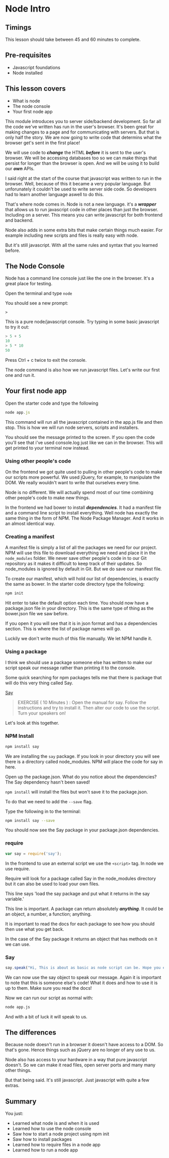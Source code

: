 # Node Intro

## Timings

This lesson should take between 45 and 60 minutes to complete.

## Pre-requisites

* Javascript foundations
* Node installed

## This lesson covers

* What is node
* The node console
* Your first node app

This module introduces you to server side/backend development. So far all the code we've written has run in the user's browser. It's been great for making changes to a page and for communicating with servers. But that is only half the story. We are now going to write code that determins what the browser get's sent in the first place! 

We will use code to ***change*** the HTML ***before*** it is sent to the user's browser. We will be accessing databases too so we can make things that persist for longer than the browser is open. And we will be using it to build our ***own*** APIs.

I said right at the start of the course that javascript was written to run in the browser. Well, because of this it became a very popular language. But unforunately it couldn't be used to write server side code. So developers had to learn another language aswell to do this.

That's where node comes in. Node is not a new language. it's a ***wrapper*** that allows us to run javascript code in other places than just the browser. Including on a server. This means you can write javascript for both frontend and backend.

Node also adds in some extra bits that make certain things much easier. For example including new scripts and files is really easy with node. 

But it's still javascript. With all the same rules and syntax that you learned before.

## The Node Console

Node has a command line console just like the one in the browser. It's a great place for testing.

Open the terminal and type ``node``

You should see a new prompt:

```
>
```

This is a pure node/javascript console. Try typing in some basic javascript to try it out:

```javascript
> 5 + 5
10
> 5 * 10
50
```

Press Ctrl + c twice to exit the console.

The node command is also how we run javascript files. Let's write our first one and run it.

## Your first node app

Open the starter code and type the following

```javascript
node app.js
```

This command will run all the javascript contained in the app.js file and then stop. This is how we will run node servers, scripts and installers. 

You should see the message printed to the screen. If you open the code you'll see that i've used console.log just like we can in the browser. This will get printed to your terminal now instead.

### Using other people's code

On the frontend we got quite used to pulling in other people's code to make our scripts more powerful. We used jQuery, for example, to manipulate the DOM. We really wouldn't want to write that ourselves every time. 

Node is no different. We will actually spend most of our time combining other people's code to make new things.

In the frontend we had bower to install ***dependencies***. It had a manifest file and a command line script to install everything. Well node has exactly the same thing in the form of NPM. The Node Package Manager. And it works in an almost identical way.

### Creating a manifest

A manifest file is simply a list of all the packages we need for our project. NPM will use this file to download everything we need and place it in the ``node_modules`` folder. We never save other people's code in to our Git repository as it makes it difficult to keep track of their updates. So node_modules is ignored by default in Git. But we do save our manifest file.

To create our manifest, which will hold our list of dependencies, is exactly the same as bower. In the starter code directory type the following:

```bash
npm init
```

Hit enter to take the default option each time. You should now have a package.json file in your directory. This is the same type of thing as the bower.json file we saw before.

If you open it you will see that it is in json format and has a dependencies section. This is where the list of package names will go.

Luckily we don't write much of this file manually. We let NPM handle it.


### Using a package

I think we should use a package someone else has written to make our script speak our message rather than printing it to the console.

Some quick searching for npm packages tells me that there is package that will do this very thing called Say.

[Say](https://www.npmjs.com/package/say)

> EXERCISE ( 10 Minutes ) : Open the manual for say. Follow the instructions and try to install it. Then alter our code to use the script. Turn your speakers on!

Let's look at this together.

### NPM Install

```bash
npm install say
```

We are installing the ``say`` package. If you look in your directory you will see there is a directory called node_modules. NPM will place the code for say in here.

Open up the package.json. What do you notice about the dependencies? The Say dependency hasn't been saved! 

``npm install`` will install the files but won't save it to the package.json.

To do that we need to add the ``--save`` flag.

Type the following in to the terminal:

```bash
npm install say --save
```

You should now see the Say package in your package.json dependencies.

### require


```javascript
var say = require('say');
```

In the frontend to use an external script we use the ``<script>`` tag. In node we use require. 

Require will look for a package called Say in the node_modules directory but it can also be used to load your own files.

This line says 'load the say package and put what it returns in the say variable.'

This line is important. A package can return absolutely ***anything***. It could be an object, a number, a function; anything. 

It is important to read the docs for each package to see how you should then use what you get back.

In the case of the Say package it returns an object that has methods on it we can use.

### Say

```javascript
say.speak("Hi, This is about as basic as node script can be. Hope you enjoy it. Right i'm off");
```

We can now use the say object to speak our message. Again it is important to note that this is someone else's code! What it does and how to use it is up to them. Make sure you read the docs!

Now we can run our script as normal with:

```bash
node app.js
```

And with a bit of luck it will speak to us.


## The differences

Because node doesn't run in a browser it doesn't have access to a DOM. So that's gone. Hence things such as jQuery are no longer of any use to us.

Node also has access to your hardware in a way that pure javascript doesn't. So we can make it read files, open server ports and many many other things.

But that being said. It's still javascript. Just javascript with quite a few extras.



 
## Summary

You just:

* Learned what node is and when it is used
* Learned how to use the node console
* Saw how to start a node project using npm init
* Saw how to install packages
* Learned how to require files in a node app
* Learned how to run a node app











 

















